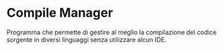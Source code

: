# Compile Manager
Programma che permette di gestire al meglio la compilazione del codice sorgente in diversi linguaggi senza utilizzare alcun IDE.

